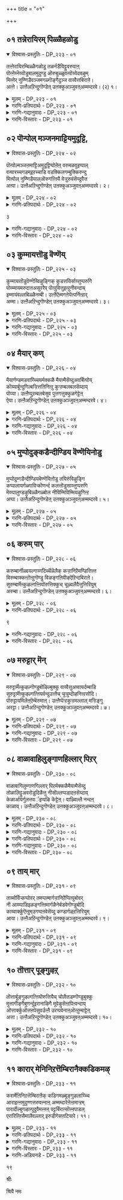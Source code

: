 +++
title = "०१"

+++

## ०१  तन्नेरायिरम् पिळ्ळैहळोडु

<details open><summary>विश्वास-प्रस्तुतिः - DP_२२३ - ०१</summary>

तऩ्ऩेरायिरम्बिळ्ळैगळोडु तळर्नडैयिट्टुवरुवाऩ्  
पॊऩ्ऩेय्नॆय्यॊडुबालमुदुण्डु ऒरुबुळ्ळुवऩ्पॊय्येदवऴुम्  
मिऩ्ऩेर् नुण्णिडैवञ्जमगळ्गॊङ्गैदुञ्ज वाय्वैत्तबिराऩे।  
अऩ्ऩे। उऩ्ऩैअऱिन्दुगॊण्डेऩ् उऩक्कुअञ्जुवऩ्अम्मम्दरवे। (२) १।
</details>

<details><summary>मूलम् - DP_२२३ - ०१</summary>

तऩ्ऩेरायिरम्बिळ्ळैगळोडु तळर्नडैयिट्टुवरुवाऩ्  
पॊऩ्ऩेय्नॆय्यॊडुबालमुदुण्डु ऒरुबुळ्ळुवऩ्पॊय्येदवऴुम्  
मिऩ्ऩेर् नुण्णिडैवञ्जमगळ्गॊङ्गैदुञ्ज वाय्वैत्तबिराऩे।  
अऩ्ऩे। उऩ्ऩैअऱिन्दुगॊण्डेऩ् उऩक्कुअञ्जुवऩ्अम्मम्दरवे। (२) १।
</details>

<details><summary>गरणि-प्रतिपदार्थः - DP_२२३ - ०१</summary>

तन्=तन्न, नेर्=हागॆये, \(हुट्टिद\), आयिरम्=साविर, पिळ्ळैहळोडु=मक्कळॊन्दिगॆ, तळर्-तट्टाटद, नडैयिट्टु=नडॆनडॆदु, वरुवान्=बरुववने, पॊन्=हॊन्निन, एय्=हागॆ, \(इरुव\)नॆय्योडु=तुप्पदॊन्दिगॆ कूडिद, पाल्=हालॆम्ब, अमुदु=अमृतवन्नु, उण्डु=उण्डु, पोय्ये=कपटवागिये, तवऴुम्= तॆवळुत्तबरुव, ऒरु=ऒब्ब, पुळ्ळुवन्=साटियिल्लद कळ्ळने, मिन्=मिञ्चिगॆ, नेर्=समनाद, नुण्=सूक्ष्मवाद, इडै=मध्य\(नडुवु\)वन्नुळ्ळ, वञ्जम्=मोसगातियाद, महळ्=युवतिय, कॊङ्गै=मॊलॆगॆ, तुञ्ज=\(अवळु\)सायुव हागॆ, वाय् वैत्त= बायिहच्चिद, पिराने=स्वामिये, उन्नै=निन्नन्नु, अऱिन्दु कॊण्डेन्=अरितुकॊण्डॆ, उनक्कू=निनगॆ, अम्मन्तरवे=मॊलॆयूडिसलु, अञ्जवन्=अञ्जुत्तेनॆ, अन्ने=अब्बब्बा\!
</details>

<details><summary>गरणि-गद्यानुवादः - DP_२२३ - ०१</summary>

तन्न\(निन्न\)हागॆये हुट्टुद साविरारु मक्कळॊन्दिगॆ तट्टाटद नडॆनडॆदु बरुववने, हॊन्निन हागॆये इरुव तुप्पदॊन्दिगॆ कूडिद हालॆम्ब अमृतवन्नु उण्डु कपटवागिये तॆवळुत्त बरुव ऒब्ब साटियिल्लद कळ्ळने, मिञ्चिगॆ समनाद सूक्ष्ममध्यवन्नुळ्ळ वञ्चकियाद युवतिय मॊलॆगॆ, अवळु सायुवन्तॆ, बायिहच्चिद स्वामिये, निन्नन्नीग अरितुकॊण्डॆ; निनगॆ मॊलॆयूडिसलु अञ्जुवॆनु.\(१\)
</details>

<details><summary>गरणि-विस्तारः - DP_२२३ - ०१</summary>

२

यशोदॆ कृष्णनिगॆ हेळुत्ताळॆ- “गोकुलदल्लि साविर मक्कळु हुट्टीदवु. नीनू हागॆये हुट्टिदॆयॆन्दु तिळिदिद्दॆ. आ मक्कळु मुगुचिदवु, तॆवळिदवु, अम्बॆगालिट्टवु, तळर्नडॆ नडॆदवु. नीनू हागॆये माडिदॆ. आगलू ऎल्ल मक्कळन्तॆ नीनू ऒब्ब ऎन्दुकॊण्डॆ. आमेलॆ निन्न असाधारण चेष्टॆगळु मॊदलादवु. हॊन्निन हागॆये इरुव घमघमिसुव तुप्पवन्नू हालन्नू सेरिसिद “अमृत”वन्नु माडिकॊण्डु नीनु यरैगू तिळियदन्तॆ उण्डुबिडुत्तदॆ. कपटदिन्द आ कॆलसवन्नु माडि, एनू अरियदवनन्तॆ तॆवळुत्ता बरुत्तिद्दद्दन्नु नानु कण्डाग नीनु असाध्यकळ्ळनॆन्दू, कळ्ळतनदल्लि निनगॆ साटिये इल्लवॆन्दू तिळिदिद्दे. आदरॆ, मिञ्चिनन्तॆ सुन्दरियू युवतियागि सण्णनडुविनवळू आगि पूतनियु गोकुलक्कॆ बन्दाग, नीनु अवळ मॊलॆगॆ बायिहच्चिदॆ. ऎल्ल मक्कळू माडिद हागॆये. मॊलॆयुण्णुत्तले अवळन्नु कॊन्दुहाकि, अवळ कपटवन्नु बैलिगिट्टॆयल्ला\! आगले अरिकॆ नीनु असाधारणव्यक्ति ऎन्दु, सामान्यमानव शिशुवल्लवॆन्दु\! आगले अरितॆ नीनु स्वामिये ऎन्दु\! अन्दिनिन्द निनगॆ मॊलॆयूडिसलु ननगॆ निजवागियू अञ्जिकॆयागुत्तित्तु”.
</details>

## ०२  पॊन्पोल् मञ्जनमाट्टियमुदूट्टि,

<details open><summary>विश्वास-प्रस्तुतिः - DP_२२४ - ०२</summary>

पॊऩ्पोल्मञ्जऩमाट्टिअमुदूट्टिप्पोऩेऩ् वरुमळवुइप्पाल्  
वऩ्पारच्चगडम्इऱच्चाडि वडक्किलगम्बुक्किरुन्दु  
मिऩ्पोल् नुण्णिडैयाल्ऒरुगऩ्ऩियै वेऱ्ऱुरुवंसॆय्दुवैत्त  
अऩ्पा। उऩ्ऩैअऱिन्दुगॊण्डेऩ् उऩक्कुअञ्जुवऩ्अम्मम्दरवे। २।
</details>

<details><summary>मूलम् - DP_२२४ - ०२</summary>

पॊऩ्पोल्मञ्जऩमाट्टिअमुदूट्टिप्पोऩेऩ् वरुमळवुइप्पाल्  
वऩ्पारच्चगडम्इऱच्चाडि वडक्किलगम्बुक्किरुन्दु  
मिऩ्पोल् नुण्णिडैयाल्ऒरुगऩ्ऩियै वेऱ्ऱुरुवंसॆय्दुवैत्त  
अऩ्पा। उऩ्ऩैअऱिन्दुगॊण्डेऩ् उऩक्कुअञ्जुवऩ्अम्मम्दरवे। २।
</details>

<details><summary>गरणि-प्रतिपदार्थः - DP_२२४ - ०२</summary>

पॊन् पोल्=बङ्गारदन्तॆ \(शुभ्रवागि\), मञ्जनम्=मज्जनवन्नु, आट्टि=माडिसि, अमुदु=अमॄतवन्नु\(हालन्नु\), ऊट्टि=ऊडिसि, पोनेन्=होदॆनु, वरुम्=हिन्तिरुगि बरुव, अळवु=कालदल्लि

इप्पाल्=ऒळगडॆये, वल्=बलिष्ठवाद, पारम्=हिंसॆ माडलु न्य्ग्गुत्तिरुव, शकटम्=शकटवन्नु\(बण्डि\), इऱ=नुच्चुनुरि आगुवन्तॆ, चाडि=झाडिसि ऒदॆदु, वडक्किल्=उत्तरदिक्किन, अहम्=मनॆयन्नु, पुक्कू=हॊक्कू, इरुन्दु=इरुव, मिन् पोल्=मिञ्चिनन्तॆ बळुकुव, नुण्=सूक्ष्मवाद\(सण्ण\), इडैयाळ्=नएडुविनवळाद, ऒरु=ऒब्ब, कन्नियै=कन्यकॆगॆ, वेऱु=बेरॆ, उरुवम्=रूपवन्नु, शॆय्दु वैत्त=उण्टुमाडिबिट्ट, अन्बा=प्रियतमने, उन्नै=निन्नन्नु, अऱिन्दुकॊण्डेन्=अरितुकॊण्डॆनु, उनक्कू=निनगॆ, अम्मम्=मॊलॆयन्नु, तरवे=ऊडिसलु, अञ्जुवन्=अञ्जुत्तेनॆ.
</details>

३

<details><summary>गरणि-गद्यानुवादः - DP_२२४ - ०२</summary>

चिन्नदन्तॆ परिशिद्धवागि मज्जनवन्नु माडिसि, अमृतवन्नु \(हालन्नु\)ऊडिसि होदॆनु. नानु हिन्तिरुगि बरुवुदरॊळगागिये हिम्सॆमाडलु नुग्गि बरुत्तिरुव बलवाद शकटवन्नु नुच्चुनुरि आगुवन्तॆ झाडिसि ऒदॆदु, उत्तरदिक्किन मनॆयन्नु हॊक्कू अल्लिरुव मिञ्चिनन्तॆ बळुकुव सण्ण नडुविनवळाद कन्निकॆयॊब्बळिगॆ रूपवन्ने बदलायिसिट्ट\(प्रियतमने\)प्रेमस्वरूपने, निन्नन्नु अरितुकॊण्डॆनु. निनगॆ मॊलॆयूडलु अञ्जुत्तेनॆ.\(२\)
</details>

<details><summary>गरणि-विस्तारः - DP_२२४ - ०२</summary>

मगुविगॆ चॊक्कटवागिनीरॆरॆदु हालु कुडिसि मलगिसिदरॆ, अदु कॆलवु गण्टॆगळ काल मैमरॆतु निद्रिसुवुवु. इदु ऎल्लमक्कळिगू सामान्यवादद्दु. यशोदॆ कृष्णनिगू हागॆये चॆन्नागि नीरॆरॆदळु; हालु कुडिसिदळु. मनॆय मुन्दुगडॆ बैलिनल्लि तम्पाद स्थळदल्लि मलगिसिदळु.निश्चिन्तॆयिन्द तन्न कॆलसक्कॆन्दु होदळु. अवळु हिन्तिरुगि बरुवुदरॊळगागि नडॆदिरुवुदेनु? अवळु मलगिसि होद स्थळदल्लि कृष्ण निल्लवे इल्ल\! अल्लिये हत्तिरदल्लि बलवाद ऒन्दु बण्डि नुच्चुनुरियागि बिद्दिदॆ\!” इदेनु, कृष्ण तन्न पुट्ट कालन्नु झाडिसि ऒदॆदु ई दॊड्ड बण्डियन्नु पुडिमाडि बिट्टीरबहुदे? एनद्भुत\!” ऎन्दुकॊण्डु यशोदॆ योचिसुत्तिरुवल्लि, कृष्णन ई अद्भुतकार्यवन्नु नोडिदवरु अवळिगॆ विवरिसि हेळि आश्चर्य पट्टरु. अल्लदॆ, अवळन्नु ऒन्दु मनगॆ करॆदुकॊण्डु होदरु. अल्लि, यशोदॆगॆ गॊत्तु सुन्दरियाद कन्निकॆयॊब्बळु इरुवळॆन्दु. आदरॆ, ईग अवळिल्ल\! अवळ रूपवन्ने बदलायिसिबिट्टिद्दानॆ ई ऐन्द्रजालिक कृष्ण\! ई ऎरडु अद्भुतकार्यगळन्नु नोडिद बळिकले यशोदॆगॆ अरिवादद्दु, कृष्णनु सामान्यबालकनल्लवॆन्दू, असाधारण बालकनॆन्दू. आगले अरितळु अवनु प्रेमस्वरूपनॆन्दु. अवन विषयदल्लि भयभक्तियुण्टायितु.

४
</details>

## ०३  कुम्मायत्तॊडु वॆण्णॆय्

<details open><summary>विश्वास-प्रस्तुतिः - DP_२२५ - ०३</summary>

कुम्मायत्तॊडुवॆण्णॆय्विऴुङ्गिक् कुडत्तयिर्साय्त्तुप्परुगि  
पॊय्म्मायमरुदाऩअसुररैप् पॊऩ्ऱुवित्तुइऩ्ऱुनीवन्दाय्  
इम्मायंवल्लबिळ्ळैनम्बी। उऩ्ऩैऎऩ्मगऩेयॆऩ्पर्निऩ्ऱार्  
अम्मा। उऩ्ऩैअऱिन्दुगॊण्डेऩ् उऩक्कुअञ्जुवऩ्अम्मम्दरवे। ३।
</details>

<details><summary>मूलम् - DP_२२५ - ०३</summary>

कुम्मायत्तॊडुवॆण्णॆय्विऴुङ्गिक् कुडत्तयिर्साय्त्तुप्परुगि  
पॊय्म्मायमरुदाऩअसुररैप् पॊऩ्ऱुवित्तुइऩ्ऱुनीवन्दाय्  
इम्मायंवल्लबिळ्ळैनम्बी। उऩ्ऩैऎऩ्मगऩेयॆऩ्पर्निऩ्ऱार्  
अम्मा। उऩ्ऩैअऱिन्दुगॊण्डेऩ् उऩक्कुअञ्जुवऩ्अम्मम्दरवे। ३।
</details>

<details><summary>गरणि-प्रतिपदार्थः - DP_२२५ - ०३</summary>

कुम्मायत्तोडु=तॊव्वॆयॊडनॆ, वॆण्णॆय्=बॆण्णॆयन्नु, विऴुङ्गि=नुङ्गिबिट्टु, कुडत्तयिर्=कॊडद तुम्ब इरुव मॊसरन्नु, शाय् त्तु= आकॊडदॊन्दिगे, परुहि=कुडिदुबिट्टु, पॊय्=सुळ्ळन्नू, मायम्=मोसवन्नू, सूचिसुव मरुदु आन=अवळि मत्तिमरगळाद, अशुररै=असुररन्नु, पॊन्ऱुवित्तु=नाशपडिसि, नी=नीनु, वन्दाय्=बन्दॆ, इ-मायम्=इन्थ मायवन्नु, वल्ल=माडि तोरिसबल्ल, पिळ्ळै=मगुवाद, नम्बि=परिपूर्णने, उन्नै=निन्नन्नु, ऎन् महने=नन्न मगने, ऎन्बर्=ऎन्नुत्तारॆ, निन्ऱार्=इल्लियवरु\(नॆलॆसिरुववरु\), अम्मा=स्वामिये, उन्नै=निन्नन्नु, अऱिन्दुकॊण्डेन्=अरितुकॊण्डॆ, उनक्कू=निनगॆ, अम्मम् तरवे=मॊलॆयूडिसलु, अञ्जुवन्=अञ्जुत्तेनॆ.
</details>

<details><summary>गरणि-गद्यानुवादः - DP_२२५ - ०३</summary>

तॊव्वॆय जॊतॆयल्लि बॆण्णॆयन्नु नुङ्गिबिट्टु, कॊडद तुम्ब इट्टिरुव मॊसरन्नु आ कॊडदॊन्दिगॆ कुडिदुबिट्टु, सुळ्ळन्नु मायवन्नू सूचिसुव अवळि मत्तिमरगळाद असुररन्नु, नाशपडिसि नीनु बन्दॆ. इन्थ मायवन्नुमाडि तोरिसबल्ल मगुवाद परिपूर्णने नीनु. इल्लि नॆलॆसिरुववरु निन्नन्नु नन्न मगनॆन्दे हेळूत्तारॆ. स्वामिये, निन्नन्नु नानु अरितुकॊण्डॆ. निनगॆ मॊलॆयूडिसलु अञ्जुत्तेनॆ.\(३\)
</details>

<details><summary>गरणि-विस्तारः - DP_२२५ - ०३</summary>

सामान्यवागि तॊव्वॆ,बॆण्णॆ, मॊसरु मुन्तादवु\(सुलभवागि जीर्णवागद\) गडुसु आहार अवुगळन्नु मक्कळिगॆ, हॆच्चागि तिन्निसुवुदिल्ल. अवन्नु तिन्नुवुदक्कॆ बिडुवुदू इल्ल. तिन्दरॆ, मक्कळिगॆ अजीर्णवुण्टागि आरोग्यक्कॆ तॊन्दरॆयुण्टागुत्तदॆ.

५

आदरॆ, बालकृष्णनु माडिद्देनु? तॊव्वॆय जॊतॆयल्लि बॆण्णॆयन्नु समृद्धियागि उण्डुबिट्ट. अल्लिगे निल्लिसलिल्ल. कॊडद तुम्ब कूडिट्ट मॊसरन्नु पूर्तियागि, निश्शेषवागि आ कॊडवन्ने ऎत्ति कुडिदुबिट्ट. इवॆल्ल सामान्य मगुविन कार्यवॆन्निसुवुदे? आमेलॆ अवनु माडिद्देनु? गोकुलदल्लि, ऊर हॊरगॆ, अवळि मत्तिमरगळु बॆळॆदिद्दवु. बहळ चॆन्नागि बॆळॆदिद्दवु. नोडुवुदक्कॆ ऎल्ल विधदल्लू अवु मरगळे. वास्तववागि अवु सुळ्ळुमरगळु\! इब्बरु असुररु तम्म मोसविद्यॆयिन्द मरगळ रूप तळॆदिद्दरु. बालकृष्णनिगॆ मात्रवे ई विषयदल्लि निजांश गॊत्तु. अवनु अवुगळन्नु अतिसरागवागि कॆडविद्दल्लदॆ अवुगळन्नु नाशमाडिबिट्ट. इवॆल्लवू अमानुषकृत्यगळे. असाधारण व्यक्ति मात्रवे माडबहुदाद कार्यगळे. कृष्णनु असाधारण रीतियल्लि तन्न असामान्य शक्तियन्नु तोर्पडिसि ऎल्लरिगू आश्चर्यवन्नुण्टु माडिद. आदरू सह, गोकुलद जनक्कॆअवनु यशोदॆय मगने; सामान्यवाद मगुवे. अज्ञानि जनगळल्लवे अवरु\! यशोदॆयू हागॆये तिळिदिद्दळु. अदु तायिय वात्सल्यद फलदिन्द अवन दिव्याद्भुत कार्यगळन्नु अवळु कण्णारॆ कण्डु विस्मयगॊळ्ळुववरॆगॆ कृष्णनु तन्न मगने ऎन्दु तिळिदिद्दळु. नम्बिद्दळु. अवन अद्भुत कार्यगळु अवळ अज्ञानवन्नु निवारिसिदवु. आग अवळिगॆ तिळियितु अवनु मगुविन रूपदल्लिरुव भगवन्तने ऎम्दु. तन्न मुद्दिनमगने अवनु ऎम्ब भ्रान्ति आगाग्गॆ अवळन्नु काडुत्तिद्दरू, ईग अवळिगॆ अरिवादद्दु अवनु भगवन्तने ऎम्दु. आद्दरिन्द, सामान्य मगुविगॆ माडुवन्तॆ अवनिगॆ मॊलॆयूडिसलु अवळिगॆ ईग अञ्जिकॆ.
</details>

## ०४  मैयार् कण्

<details open><summary>विश्वास-प्रस्तुतिः - DP_२२६ - ०४</summary>

मैयार्गण्डमडवाय्च्चियर्मक्कळै मैयऩ्मैसॆय्दुअवर्बिऩ्पोय्  
कॊय्यार्बून्दुगिल्बऱ्ऱित्तऩिनिऩ्ऱु कुऱ्ऱम्बलबलसॆय्दाय्  
पॊय्या। उऩ्ऩैप्पुऱम्बलबेसुव पुत्तगत्तुक्कुळगेट्टेऩ्  
ऐया। उऩ्ऩैअऱिन्दुगॊण्डेऩ् उऩक्कुअञ्जुवऩ्अम्मम्दरवे। ४।
</details>

<details><summary>मूलम् - DP_२२६ - ०४</summary>

मैयार्गण्डमडवाय्च्चियर्मक्कळै मैयऩ्मैसॆय्दुअवर्बिऩ्पोय्  
कॊय्यार्बून्दुगिल्बऱ्ऱित्तऩिनिऩ्ऱु कुऱ्ऱम्बलबलसॆय्दाय्  
पॊय्या। उऩ्ऩैप्पुऱम्बलबेसुव पुत्तगत्तुक्कुळगेट्टेऩ्  
ऐया। उऩ्ऩैअऱिन्दुगॊण्डेऩ् उऩक्कुअञ्जुवऩ्अम्मम्दरवे। ४।
</details>

<details><summary>गरणि-प्रतिपदार्थः - DP_२२६ - ०४</summary>

मै=काडिगॆयिन्द, आर्=अलङ्करिसिरुव, कण्-कण्णुगळुळ्ळ, मडम्=मुग्धॆयराद, आय् च्चियर्=गॊल्लतियर, मक्कळै=मक्कळन्नु, मैयन् मैशॆय्दु=\(अवरु निन्नन्नु\)मोहिसुवन्तॆ माडि, कॊय्=नॆरिगॆगळन्नु, आर्=अणियागि हिडिदिरुव, पू=सुन्दरवाद, तुहिल्=सीरॆयन्नु, पट्रि=हिडिदुकॊण्डु, अवर्=अवर, पिन्=हिन्दॆये, पोय्=होगि, तनि=एकान्तदल्लि\(यारू इल्लद कडॆ\) निन्ऱु=निन्तुकॊण्डु, पलपल=हलवारु, कुट्रम्=कीटलॆगळन्नु, शॆय्दाय्=माडिदॆ, पॊय्या=सुळ्ळेनु? उन्नै=निन्नन्नु कुरितु, पुत्तकत्तुक्कू=पुस्तक बरॆयुवुदक्कॆ, उळ=तक्कष्टु, पेशुव=हेळुवुदन्नु, पल=हलवु, पुऱम्=कडॆगळिन्द, केट्टेन्=केळिद्देनॆ, ऐया=स्वामिये, उन्नै=निन्नन्नु, अऱिन्दुकॊण्डेन्=अरितुकॊण्डॆनु, उनक्कू=निनगॆ, अम्माम् तरवे=मॊलॆयूडिसलु, अञ्जुवन्=अञ्जुत्तेनॆ.
</details>

<details><summary>गरणि-गद्यानुवादः - DP_२२६ - ०४</summary>

काडिगॆयिन्द अलङ्करिसिरुव कण्णुगळुळ्ळ मुग्धॆयराद गॊल्लतियर हॆण्णुमक्कळु निन्नन्नु मोहगॊळ्ळूवन्तॆ माडि, नॆरिगॆगळन्नु अणीयागि हिडिदिरुव अवर सुन्दरवाद सीरॆयन्नु हिडिदु अवर हिन्दॆये होगि एकान्तदल्लि निन्तुकॊण्डु हलवारु कीटलॆगळन्नु माडिदॆ. सुळ्ळेनु? निन्नन्नु कुरितु पुस्तक बरॆयुवदक्कॆ तक्कष्टु हेळुवुदन्नु हलवु कडॆगळिन्द केळिद्देनॆ. स्वामिये, निन्नन्नु अरितुकॊण्डॆनु. निनगॆ मॊलॆयूडिसलु अञ्जुत्तेनॆ.\(४\)
</details>

<details><summary>गरणि-विस्तारः - DP_२२६ - ०४</summary>

एनू अरियद शुद्ध मनस्सिनवराद सुन्दरियराद गॊल्ल युवतियरु बालकृष्णनन्नु नोडि मोहगॊण्डरु. अवनॊडनॆ एकान्त सहवासवन्नु कोरिदरु. कृष्ण ऒप्पिद. अवर हिन्दॆये होद. यारू इल्लद कडॆगळल्लि अवरॊडनॆ अवर इष्टदन्तॆ सरसवाडि अवरन्नु सन्तोषपडिसिद; तृप्ति पडिसिद. कतॆगळु ई विषयवागि हॊरटुकॊण्डवु. इन्थाद्दन्नु कुरितु सुद्दिगळन्नु नानाकडॆगळिन्द यशोदॆय बळिगॆ तन्दरु. अदन्नु हेळुत्ता अवळ तलॆयन्नु कॆडिसिदरु. हीगॆ माडिदवरु कुत्सित जन. इतरर सन्तोषवन्नु सहिसलारद हॊट्टॆकिच्चिनिन्द. अवर निरूपणॆ ऒन्दु पुस्तकवन्ने तुम्बुवष्टु बॆळॆयितु.

७

“अदॆल्ला सुळ्ळे अल्लवे? अथवा, निजविरबहुदे?” –हीगॆ यशोदॆ तन्नल्लिये तर्किसिकॊण्डळु. बालकृष्णनिन्द युवतियर व्यामोहद तृप्तियागुव बगॆयादरू यावुदिरबहुदु? सामान्य जन गॊत्तुगुरि इल्लदॆ आडिकॊळ्ळुवन्थाद्दे? अथवा, जन अरितुकॊळ्ळलारदन्थ विस्मयकारकनाद विचित्रकार्यगळन्नु कृष्णने नडसिदने? यशोदॆगॆ अरिवायितु; नूरारु युवतियर मोहतृषॆयन्नु तणिसि नीगिसबल्ल बालकृष्णनु निजक्कू भगवन्तने ऎन्दु\! तानु अवनॊडनॆ अवन तायियन्तॆ वर्तिसिद्दद्दन्नु कुरितु योचिसिदळु. यवळिगॆ अञ्जिकॆ बन्तु.
</details>

## ०५  मुप्पोदुङ्कडैन्दीण्डिय वॆण्णॆयिनोडु

<details open><summary>विश्वास-प्रस्तुतिः - DP_२२७ - ०५</summary>

मुप्पोदुम्गडैन्दीण्डियवॆण्णॆयिऩोडु तयिरुंविऴुङ्गि  
कप्पालायर्गळ्गाविऱ्कॊणर्न्द कलत्तॊडुसाय्त्तुप्परुगि  
मॆय्प्पालुण्डऴुबिळ्ळैगळ्बोल नीविम्मिविम्मियऴुगिऩ्ऱ  
अप्पा। उऩ्ऩैअऱिन्दुगॊण्डेऩ् उऩक्कुअञ्जुवऩ्अम्मम्दरवे। ५।
</details>

<details><summary>मूलम् - DP_२२७ - ०५</summary>

मुप्पोदुम्गडैन्दीण्डियवॆण्णॆयिऩोडु तयिरुंविऴुङ्गि  
कप्पालायर्गळ्गाविऱ्कॊणर्न्द कलत्तॊडुसाय्त्तुप्परुगि  
मॆय्प्पालुण्डऴुबिळ्ळैगळ्बोल नीविम्मिविम्मियऴुगिऩ्ऱ  
अप्पा। उऩ्ऩैअऱिन्दुगॊण्डेऩ् उऩक्कुअञ्जुवऩ्अम्मम्दरवे। ५।
</details>

<details><summary>गरणि-प्रतिपदार्थः - DP_२२७ - ०५</summary>

मुप्पोदुम्=मूरु वेळॆगळल्लियू, कडैन्दु=कडॆदु, ईण्डिय=बहळवागि\(लॆक्कविल्लदन्तॆ\)कूडिट्ट, वॆण्णॆयिनोडु=बॆण्णॆयॊडनॆ, तयिरै=मॊसरनू, विऴुङ्गि=नुङ्गिहाकि, कप्पाल्=तोळुगळ मेलॆ,आयर्हळ्=गोपालरु, काविल्=कावडियल्लि, कॊण्दर्न्द=हॊत्तुतन्दवन्नु, कलत्तोडु=आया पात्रॆगळिन्दले, शाय् त्तु=ऎत्ति, परुहि=कुडिदुबिट्टु, मॆय् प्पाल्=ऎदॆहालन्नु, उण्डु=उण्डु, अऴुम्=\(सालदॆन्दु\)अळुव, पिळ्ळैहळ् पोल=मक्कळ हागॆ, नी=नीनु, विम्मि विम्मि= बिक्किबिक्कि, अऴ्हिन्ऱ=अळुत्तिरुव, अप्पा=तन्दॆये, उन्नै=निन्नन्नु, अऱिन्दुकॊण्डेम्=अरितुकॊण्डॆ, उनक्कू=निनगॆ, अम्माम् तरवे=मॊलॆयूडिसुवुदक्के, अञ्जुवन्=अञ्जुत्तेनॆ.
</details>

<details><summary>गरणि-विस्तारः - DP_२२७ - ०५</summary>

८

मूरु वेळॆगळल्लियू कडॆदु लॆक्कविल्लदन्तॆ कूडिट्ट बॆण्णॆयॊडनॆ मॊसरन्नु नुङ्गिहाकि, गोवळरु तोळुगळ मेलॆ कावडियल्लि हॊत्तु तन्दवन्नु आयापात्रॆगळिन्दले ऎत्ति कुडिदुबिट्टु., ऎदॆहालन्नु उण्डुसालदॆन्दु अळुव ऎळॆयमक्कळ हागॆ बिक्किबिक्कि अळुत्तिरुव तन्दॆये, निन्नन्नु अरितुकॊण्डॆ. निनग् ऎमॊलॆयूडिसुवुदक्कॆ अञ्जुत्तेनॆ.\(५\)

याव मगुवे आगलि अदर हॊट्टॆ हिडिसुवष्टु कुडियुत्तदॆ, तिन्नुत्तदॆ. अदक्कॆ हसिवादाग अळुत्तदॆ. हॊट्टॆगॆ हाकिदरॆ तॆप्पगॆ निद्दॆ माडुत्तदॆ. अथवा आटवाडुत्तदॆ. मितियिल्लदॆ तिन्दरॆ मक्कळिगॆ जीर्णवागुवुदिल्ल. रोग बरुवुदु. कृष्णनादरो, गॊल्लतियरु मूरु हॊत्तू शेखरिसिट्ट लॆक्कविल्लदष्टु बॆण्णॆयन्नू मॊसरन्नू नुङ्गिद. अल्लदॆ, गोवळरु तम्म तोळुगळ मेलॆ कावडियल्लि हॊत्तुतन्द हालु मॊसरन्नॆल्ला कुडिदुबिट्ट. अवनिगॆ इन्नू सालदन्तॆ\! ऎळॆमक्कळिगॆ हालु कडमॆयादाग अवु चीरि अळुवन्तॆ, अवनू बिक्किबिक्कि अत्त.आगले तिळियितु. यशोदॆगॆ कृष्णनु असाधारण व्यक्तियॆन्दू, सामान्य मगुवल्लवॆन्दू. अन्दे अरितळु अवनु भगवन्तने ऎन्दु. आद्दरिन्द अवनन्नु तन्न मगनॆम्ब पुत्रवात्सक्यदिन्द मॊलॆयूडिसलु अवळिगॆ बहळ अञ्जिकॆयायितु.
</details>

## ०६  करुम् पार्

<details open><summary>विश्वास-प्रस्तुतिः - DP_२२८ - ०६</summary>

करुम्बार्नीळ्वयल्गाय्गदिर्च्चॆन्नॆलैक् कऱ्ऱानिऱैमण्डित्तिऩ्ऩ  
विरुम्बाक्कऩ्ऱॊऩ्ऱुगॊण्डु विळङ्गऩिवीऴऎऱिन्दबिराऩे।  
सुरुम्बार्मॆऩ्कुऴल्गऩ्ऩियॊरुत्तिक्कुच् चूऴ्वलैवैत्तुत्तिरियुम्  
अरम्बा। उऩ्ऩैअऱिन्दुगॊण्डेऩ् उऩक्कुअञ्जुवऩ्अम्मम्दरवे। ६।
</details>

<details><summary>मूलम् - DP_२२८ - ०६</summary>

करुम्बार्नीळ्वयल्गाय्गदिर्च्चॆन्नॆलैक् कऱ्ऱानिऱैमण्डित्तिऩ्ऩ  
विरुम्बाक्कऩ्ऱॊऩ्ऱुगॊण्डु विळङ्गऩिवीऴऎऱिन्दबिराऩे।  
सुरुम्बार्मॆऩ्कुऴल्गऩ्ऩियॊरुत्तिक्कुच् चूऴ्वलैवैत्तुत्तिरियुम्  
अरम्बा। उऩ्ऩैअऱिन्दुगॊण्डेऩ् उऩक्कुअञ्जुवऩ्अम्मम्दरवे। ६।
</details>

<details><summary>गरणि-प्रतिपदार्थः - DP_२२८ - ०६</summary>

करुम्बु=कब्बिन हागॆ, आर्=सुन्दरवगै, नीळ्=उद्दवागि हरडिरुव, वयल्=गद्दॆगळल्लि,, कय कदिर्=ऎळॆय तॆनॆगळुळ्ळ, चॆन्नॆलै=कॆम्बत्तवन्नु\(चॆन्नॆल्लन्नु\),, कन्ऱु=करुगळ, आ=हसुगळ, निरै=मन्दॆयु, मण्डि=आसक्तियिन्द, तिन्न=तिन्नुत्तिरलु, विरुम्बा=\(अदन्नु तिन्नलु\) इष्टपडद, कन्ऱु ऒन्ऱु=करुवॊन्दन्नु, कॊण्डु=हिडिदुकॊण्डु, विऴम्=बेलद हण्णुगळु, वीऴ=उदुरिबीळुवन्तॆ, ऎऱिन्द=ऎसॆद, पिराने=प्रभुवे, शुरुम्बु=दुम्बिगळु

आर्=मुत्तिरुव, मॆल्=मृदुवाद, कुऴल्=तलॆगूदलुळ्ळ, कन्नि=कन्निकॆ, ऒरुत्तिक्कू=ऒब्बळिगॆ, शूऴ्=\(अवळ\)सुत्तलू, वलैवैत्तु=\(मोहद\)बलॆबीसि, तिरियुम्=ओडाडुव, अरम्बा=दिव्यनटने, उन्नै=निन्नन्नु, अऱिन्दुकॊण्डेन्=अरितुकॊण्डॆ, उनक्कू=निनगॆ, अम्मम् तरवे=मॊलॆयूडिसुवुदक्के, अञ्जुवन्=अञ्जुवॆनु.
</details>

९

<details><summary>गरणि-गद्यानुवादः - DP_२२८ - ०६</summary>

कब्बिन हागॆ सुन्दरवागि उद्दवागि \(ऎत्तरवागि बॆळॆदु\)हरडिरुव गद्दॆगळल्लि ऎळॆय तॆनॆगळुळ्ळ चॆन्नॆल्लन्नु दनकरुगळ मन्दॆयु आशॆयिन्द तिन्नुत्तिरलु, हागॆ तिन्नलु इष्टपडद करुवॊन्दन्नु हिडिदुकॊण्डु बेलद हण्णुगळु उदुरिबीळूवन्तॆ ऎसॆद प्रभुवे, दुम्बिगळु मुत्तिरुव मृदुवाद तलॆगूदलुळ्ळ कन्निकॆयॊब्बळिगॆ\(अवळ\)सुत्तलू\(मोहद\) बलॆबीसि ओडाडुव दिव्यनटने, निन्नन्नु अरितुकॊण्डॆनु. निनगॆ मॊलॆयूडिसुवुदक्कॆ नानु अञ्जुत्तेनॆ.\(६\)
</details>

<details><summary>गरणि-विस्तारः - DP_२२८ - ०६</summary>

हसिरुमेवु समृद्धियागि इरुव कडॆ दनकरुगळिगॆ बहळ सन्तोष. अदन्नु बहळ आसक्तियिन्द तिन्दु आनन्दिसुवुवु. अन्थ दनकरुगळ नडुवॆ सॊम्पागि सिद्धवागिरुव आ मेवन्नु तिन्नदॆ, इष्टपडदॆ ऒल्लदॆ करुवागलि हसुवागलि इद्दरॆ अदु आ जातिगॆ निजवगै सेरिद्दे? बालकृष्णन कण्णिगॆ अन्थाद्दॊन्दु करु तन्न दनकरुगळ मन्दॆयल्लि काणिसिकॊण्डितु. अवनिगॆ अदर विषय गॊत्तायितु. ऒडनॆये अदर हिङ्गालुगळॆरडन्नू हिडिदुकॊण्ड. गिरगिरनॆ वेगवागि सुत्तिसिद. ऎदुरिगॆ हण्णु जिगियुत्तिद्द बेलद मरद मेलक्कॆ बीसि ऎसॆद. करुविन देह मरक्कॆ हॊडॆदरभसक्कॆ लॆक्कविल्लदष्टु बेलद हण्णुगळु तपतपनॆ उदुरि बिद्दवु. अवुगळ जॊतॆयल्लि करुवू सत्तुबिद्दितु. कंसन कुतन्त्रदिन्द कृष्णनन्नु कॊल्ललॆन्दु वेष मरॆसिकॊण्डु बन्दिद्द वत्सासुरन संहारवन्नु कृष्ण माडिद्दु हीगॆ. इन्थ अतिमानुष कार्यगळन्नु नडसिद्दुदन्नु अरितु बालकनादरू अवनु सर्वलोकप्रभुवे ऎन्दु तिळिदळु यशोदॆ.

१०
</details>

## ०७  मरुट्टार् मॆन्

<details open><summary>विश्वास-प्रस्तुतिः - DP_२२९ - ०७</summary>

मरुट्टार्मॆऩ्कुऴल्गॊण्डुबॊऴिल्बुक्कु वाय्वैत्तुअव्वायर्दम्बाडि  
सुरुट्टार्मॆऩ्कुऴल्गऩ्ऩियर्वन्दुउऩ्ऩैच् चुऱ्ऱुम्दॊऴनिऩ्ऱसोदि।  
पॊरुट्टायमिलेऩ्ऎम्बॆरुमाऩ्। उऩ्ऩैप्पॆऱ्ऱकुऱ्ऱमल्लाल् मऱ्ऱिङ्गु  
अरट्टा। उऩ्ऩैअऱिन्दुगॊण्डेऩ् उऩक्कुअञ्जुवऩ्अम्मम्दरवे। ७।
</details>

<details><summary>मूलम् - DP_२२९ - ०७</summary>

मरुट्टार्मॆऩ्कुऴल्गॊण्डुबॊऴिल्बुक्कु वाय्वैत्तुअव्वायर्दम्बाडि  
सुरुट्टार्मॆऩ्कुऴल्गऩ्ऩियर्वन्दुउऩ्ऩैच् चुऱ्ऱुम्दॊऴनिऩ्ऱसोदि।  
पॊरुट्टायमिलेऩ्ऎम्बॆरुमाऩ्। उऩ्ऩैप्पॆऱ्ऱकुऱ्ऱमल्लाल् मऱ्ऱिङ्गु  
अरट्टा। उऩ्ऩैअऱिन्दुगॊण्डेऩ् उऩक्कुअञ्जुवऩ्अम्मम्दरवे। ७।
</details>

<details><summary>गरणि-प्रतिपदार्थः - DP_२२९ - ०७</summary>

मरुट्टु=सम्मोहन गॊळीसुवुदरल्लि, आर्=समर्थवाद, मॆल्=कोमलस्वरद, कुऴल्=कॊळलन्नु, कॊण्डु=कैयल्लि हिडिदु, पॊऴिल्=लतागृहवन्नु, पुक्कू=हॊक्कू, वाय् वैत्तु=\(अदन्नु\) बायिगॆ हच्चि ऊदलु, आयर् तम्=गोवळर, पाडि=केरियल्लिरुव, शुरुट्टु=सुत्तिकॊण्डिरुव, आर्=अन्दवागिरुव, मॆल्=मृदुवागिरुव, कुऴल्=तलॆगूदलुळ्ळ, कन्नियर्=कन्निकॆयरु, वन्दु=बन्दु, उन्नै=निन्नन्नु, शुट्रुम्=सुत्तलू, तॊऴ=पूजिसलु, निन्ऱ=निन्तिरुव, शोदि=ज्योतिये, उन्नै=निन्नन्नु, पॆट्र=हडॆद, कुट्रम्=दोषवॊन्दु, अल्लाल्=अल्लदॆ, मट्रु=बेरॆ पॊरुळ्=\(पालिगॆ बन्द\) सत्यद, तायम्=भाग, इङ्गु=इल्लि, इलेन्=नानुपडॆदिल्ल, अरट्टा=दुष्टनॆ, उन्नै=निन्नन्नु, अऱिन्दुकॊण्डेन्=अरितुकॊण्डॆ, उनक्कु=निनगॆ, अम्माम् तरवे=मॊलॆयूडिसुवुदक्कॆ, अञ्जुवन्=अञ्जुवॆनु
</details>

<details><summary>गरणि-गद्यानुवादः - DP_२२९ - ०७</summary>

सम्मोहनगॊळिसुवुदरल्लि समर्थवाद कोमलध्वनिय कॊळलन्नु कैयल्लि हिडिदुकॊण्डु लतागृहवन्नु हॊक्कू अदन्नु तुटिगॆ हच्चि ऊदलु गोवळर केरियल्लिरुव सुन्दरवाद गुङ्गुरु तलॆगूदलुळ्ळ कन्निकॆयरु बन्दु निन्नन्नु पूजिसलु निन्तु सुत्तिवरिदिरुवाग काणुव दिव्यज्योतिये, निन्नन्नु हडॆदॆनॆम्ब दोषवॊन्दन्नुळिदु नन्न पालिगॆ बन्द सत्यद भागवन्नु इल्लि बेरॆ एनन्नू पडॆदिल्ल. दुष्टने, निन्नन्नु नानु अरितुकॊण्डॆ. निनगॆ मॊलॆयूडिसुवुदक्के अञ्जुत्तेनॆ.\(७\)
</details>

<details><summary>गरणि-विस्तारः - DP_२२९ - ०७</summary>

कृष्णन कैयल्लिरुव कॊळलिन नाद अतिमधुर मोहन. अवनु एकान्तवाद लतागृहवॊन्दरल्लि सेरिकॊण्डु, तन्न कॊळलन्नु तुटिगॆ हच्चि नुडिसिदनॆन्दरॆ आयितु. गोकुलदल्लिरुव सुन्दरियराद गोपकन्निकॆयरॆल्लरू तम्मतम्म कॆलसकार्यगळन्नु बिट्टु आ कॊळलिन नाद बन्द कडॆगॆ धाविसुवरु. अवनिरुव स्थळवन्नु कण्डुकॊण्डु, अल्लि अवन सुत्तमुत्त अवन पादसेवॆगॆन्दु हातॊरॆयुवरु. गोपसुन्दरियरिन्द

११

परिवॄतनाद तेजोमयनाद कृष्णनन्नु नोडुवुदे ऒन्दु भाग्य. आदरॆ,हुडुगियर नडुवॆ आनन्ददिन्द हीगॆल्ला विहरिसुत्तिरुवुदु नीतिये? योग्यवे? गोकुलद तायन्दिरु यशोदॆय बळिगॆ हलवारु दूरुगळन्नु हॊत्तुतन्दरु. ऎल्लवन्नू केळि यशोदॆ नॊन्दळु. गोकुअलक्कॆल्ला यजमाननाद नन्दगोपन मडदियागितनगॆ बन्दद्देनु? दुष्टतन माडुव मगनन्नु पडॆदॆनल्ला ऎम्बुदॊन्दे अल्लदॆ बेरॆ याव सत्यद भागवू अवळ पालिगॆ बरलिल्लवल्ला\! भगवन्तनाद श्रीकृष्णनन्नु यशोदॆ अरितुकॊण्डळु. दिट आदरॆ हेगॆ? अवनु दुष्ट ऎन्दे? अदक्कागि, अवनिगॆ मॊलॆयूडिसुवुदक्कॆ सह अवळिगॆ अञ्जिकॆयन्तॆ\!
</details>

## ०८  वाळावाहिलुङ्गाणहिल्लार् पिऱर्

<details open><summary>विश्वास-प्रस्तुतिः - DP_२३० - ०८</summary>

वाळावागिलुम्गाणगिल्लार् पिऱर्मक्कळैमैयऩ्मैसॆय्दु  
तोळालिट्टुअवरोडुदिळैत्तु नीसॊल्लप्पडादऩसॆय्दाय्  
केळार्आयर्गुलत्तवर्इप्पऴि कॆट्टेऩ्। वाऴ्विल्लै नन्दऩ्  
काळाय्। उऩ्ऩैअऱिन्दुगॊण्डेऩ् उऩक्कुअञ्जुवऩ्अम्मम्दरवे। ८।
</details>

<details><summary>मूलम् - DP_२३० - ०८</summary>

वाळावागिलुम्गाणगिल्लार् पिऱर्मक्कळैमैयऩ्मैसॆय्दु  
तोळालिट्टुअवरोडुदिळैत्तु नीसॊल्लप्पडादऩसॆय्दाय्  
केळार्आयर्गुलत्तवर्इप्पऴि कॆट्टेऩ्। वाऴ्विल्लै नन्दऩ्  
काळाय्। उऩ्ऩैअऱिन्दुगॊण्डेऩ् उऩक्कुअञ्जुवऩ्अम्मम्दरवे। ८।
</details>

<details><summary>गरणि-प्रतिपदार्थः - DP_२३० - ०८</summary>

वाळा=सामान्यरन्तॆ शान्तरीतियल्लि बाळुवुदन्नु, आहिलुम्=आदरू, काणहिल्लार्=काणलाररु, पिऱर्=इतरर, मक्कळै=मक्कळन्नु, मिअयन्मैशॆय्दु=व्यामोहगॊळिसि , तोळाल्=\(अवर\)तोळिगॆ तोळन्नु, इट्टु=सेरिसि, अवरोडु=अवर जॊतॆयल्लि, तिळैत्तु=आटवाडि, नी=नीनु, शॊल्लपडादन=हेळबारद्दन्नॆल्ल, शॆय्दाय्=माडिदॆ, आयर् कुलत्तवर्=गोवळर कुलदवरु, इप्पऴि=इन्थ निन्दनॆयन्नु\(परिभववन्नु\)केळार्=केळलाररु\(केळरु\),कॆट्टेन्=नानु कॆट्टॆ, वाऴ् वु=मर्यादॆय बाळु, इल्लै=\(ननगॆ\) इल्ल, नन्दऱ्कु=नन्दगोपनिगॆ, आळा=ऒडॆयने, उन्नै=निन्नन्नु, अऱिन्दुकॊण्डेन्=अरितुकॊण्डॆनु,
</details>

<details><summary>गरणि-गद्यानुवादः - DP_२३० - ०८</summary>

१२
</details>

<details><summary>गरणि-प्रतिपदार्थः - DP_२३० - ०८</summary>

उनक्कु=निनगॆ, अम्मम् तरवे=मॊलॆयूडिसुवुदक्कॆ, अञ्जुवन्=अञ्जुवॆनु.
</details>

<details><summary>गरणि-गद्यानुवादः - DP_२३० - ०८</summary>

नीनुसामान्यरन्तॆ शान्तरीतियल्लि बाळुवुदन्नादरू इतररु काणलाररु. इतरर हॆण्णुमक्कळन्नुमोहगॊळिसि, अवर तोळिगॆ तोळन्नु सेरिसि, अवरॊडनॆ आटवाडुत्ता नीनु हेळबारद्दन्नॆल्ला माडिदॆ. गोवळर कुलदवरु इन्थ परिभववन्नु केळलाररु. नानु कॆट्टॆ. मर्यादॆय बाळू सह ननगॆ इल्ल. नन्दगोपनिगॆ ऒडॆयने, निन्नन्नु अरितुकॊण्डॆ. निनगॆ मॊलॆयूडिसुवुदक्कॆ अञ्जुत्तेनॆ.\(८\)
</details>

<details><summary>गरणि-विस्तारः - DP_२३० - ०८</summary>

यशोदॆ कृष्णनिगॆ हेळुत्ताळॆ- “गोकुलक्कॆ नन्दगोप ऒडॆयनादरॆ नीनु आ नन्दगोफनिगे यजमान. हीगिरुवाग, निन्न नडतॆ निन्न बाळु हेगिरबेकु? गोकुलदवरिगॆल्ला मेल्पङ्क्तियागिरबेडवे? नीनु हुट्टिदारभ्य नीनुसामान्य बालकनन्तॆ नडॆदिल्ल. निन्न अद्भुत कार्यगळन्नु नॆनॆसिकॊण्डरॆ, नीनु असामान्य व्यक्ति, ऎन्दु अरिवागुत्तदॆ. अरिमानुष रीतियल्ले नीनु नडॆदॆ. अदन्नु नोडि गोवळरु हर्षिसिदरु, विस्मयगॊण्डरु, हॊगळिदरु,अञ्जिदरु बॆरगादरु. ईचॆगॆ निन्न नडतॆ सामान्यनडतॆगॆ विरोधवागिवॆ. कुलद कट्टुपाडिगॆ विरुद्धवागिवॆ. नीनु हुडुगियर जॊतॆयल्लि अवर तोळिगॆ तोळु सेरिसि आटवाडुत्ता हेळबारद्दन्नॆल्ला माडिबिट्टिद्दीयॆ. इदु गोवळर कुलक्के अपमान तरुवन्थाद्दु. अवरु इदन्नु सहिसरु. नीनॊब्ब सामान्य बालकनन्तॆ नडॆदुकॊण्डद्दन्नन्तू अवरु ऎन्दू काणरु, अरियरु. हिन्दॆ, निन्नन्नु नानु अरितिद्द बगॆ बेरॆ. आग निन्न मेलॆ अपारवाद वात्सल्य उक्कि हरियुत्तित्तु. ईग तिळियितु निन्न निजस्वरूप\! नानु कॆट्टॆ. ननगॆ गोकुलदल्लि,गोवळर कुलदल्लि मर्यादॆयिन्द बाळुवुदक्कॆ कूड साध्यविल्लवल्ला. निनगॆ मॊलॆयूडिसलु सह ननगॆ अञ्जिकॆ”.

तायिय हालन्नु कुडिदु बॆळॆयुव मगुविगॆ तायिय स्वभाव बरुत्तदॆ ऎन्दू, कुलदवर नडॆनुडिगळिन्द आ कुलाचार स्वभावगळु बरुत्तवॆ ऎन्दू हेळुत्तारॆ. तन्न मगनागि हुट्टि, तन्न ऎदॆहालन्ने कुडिद कृष्णनिगॆ तन्न स्वभाववॆळ्ळष्टू बरलिल्लवल्ला;

१३

गोकुलदल्लि गोवळर नडुवॆ अवर अच्चुमॆच्चिन मगनागि हुट्टि, बॆळॆदरू कुलद स्वभाववू बरलिल्लवल्ला. इवनिगॆ मॊलॆयूडिसि फलवेनु? तनगू कॆट्टहॆसरु, कुलक्कू कॆट्ट हॆसरु इवनिन्द सन्दितल्ला-इदु यशोदॆय नॊन्द हृदयद वेदनॆ.
</details>

## ०९  ताय् मार्

<details open><summary>विश्वास-प्रस्तुतिः - DP_२३१ - ०९</summary>

ताय्मोर्विऱ्कप्पोवर् तमप्पऩ्मार्गऱ्ऱानिऱैप्पिऩ्पुबोवर्  
नी आय्प्पाडिइळङ्गऩ्ऩिमार्गळैनेर्बडवेगॊण्डुबोदि  
काय्वार्क्कुऎऩ्ऱुम्उगप्पऩवेसॆय्दु कण्डार्गऴऱत्तिरियुम्  
आया। उऩ्ऩैअऱिन्दुगॊण्डेऩ् उऩक्कुअञ्जुवऩ्अम्मम्दरवे। ९।
</details>

<details><summary>मूलम् - DP_२३१ - ०९</summary>

ताय्मोर्विऱ्कप्पोवर् तमप्पऩ्मार्गऱ्ऱानिऱैप्पिऩ्पुबोवर्  
नी आय्प्पाडिइळङ्गऩ्ऩिमार्गळैनेर्बडवेगॊण्डुबोदि  
काय्वार्क्कुऎऩ्ऱुम्उगप्पऩवेसॆय्दु कण्डार्गऴऱत्तिरियुम्  
आया। उऩ्ऩैअऱिन्दुगॊण्डेऩ् उऩक्कुअञ्जुवऩ्अम्मम्दरवे। ९।
</details>

<details><summary>गरणि-प्रतिपदार्थः - DP_२३१ - ०९</summary>

ताय् मार्=तायन्दिरु, मोर्=मॊसरु, मज्जिगॆयन्नु, विऱ् क=मारुवुदक्कॆ, पोवर्=होगुवरु, तमप्पन् मार्=अवर तन्दॆयरु, कन्ऱु=करुगळ, आ=हसुगळ, निरै=मन्दॆय, पिन्बु=हिन्दुगडॆ, पोवर्=होगुवरु, नी=नीनु, आय् प्पाट्टि=गोकुलद, इळ=ऎळॆवयस्सिन, कन्निमार्हळै=कन्निकॆयरन्नु, नेत् पडवे=नोडिद कूडले,कॊण्डु=\(अवरु इच्छिसिद कडॆगळिगॆ\)करॆदुकॊण्डु, पोदि=होगिबिडुवे काय् वार् क्कू=आगदवरिगॆ, ऎन्ऱुम्=ऎन्दे, उहप्पनवे=जोडिगळन्नु, शॆय्दु=माडिकॊण्डु, कण्डार्=नोडुववरॆल्ल, कऴऱ=कोपगॊळ्ळुवन्तॆ, तिरियुम्=अलॆदाडुत्तिरुव, आया=गोपालने, उन्नै=निन्नन्नु, अऱिन्दुकॊण्डेन्=अरितुकॊण्डॆनु, उनक्कू=निनगॆ, अम्मम् तरवे=मॊलॆयूडिसुवुदलक्कॆ, अञ्जुवन्=अञ्जुवॆनु.
</details>

<details><summary>गरणि-गद्यानुवादः - DP_२३१ - ०९</summary>

तायन्दिरु मॊसरु\(मज्जिगॆ\)मारुवुदक्कॆ होगुवरु. तन्दॆयरु
</details>

<details><summary>गरणि-विस्तारः - DP_२३१ - ०९</summary>

१४

दनकरुगळ मन्दॆय हिन्दुगडॆ होगुवरु. नीनु गोकुलद ऎळॆयवयस्सिन कन्निकॆयरन्नु नोडिद कूडले अवरु इच्छिसिद कडॆगळिगॆ करॆदुकॊण्डु होगिबिडुवॆ. निन्नन्नुकण्डरॆ आगदवरिगॆन्दे जोडिगळन्नुमाडिकॊण्डु नोडुववरॆल्ल कोपिसिकॊळ्ळुवन्तॆ अलॆदाडुव गोपालने, निन्नन्नु अरितुकॊण्डॆ. निनगॆ मॊलॆयूडिसुवुदक्कॆ अञ्जुत्तेनॆ.\(९\)

“गोकुलद मनॆमनॆय तायन्दिरु मॊसरु मारलु बेरॆ कडॆगॆ होगुत्तारॆ. तन्दॆयरु दनकरुगळन्नु मेयिसलु अवुगळ हिन्दॆ काडुगॆ होगुत्तारॆ. इदु अवर दिनचरि. अवरु हिन्तिरुगि बरुवुदु बहळ हॊत्ताद मेलॆये. आ तनक मनॆयन्नु नोडिकॊण्डिरुवुदु हॆण्णुमक्कळ कॆलस. ई कार्यभारवन्नु अवरिगॆ तन्दॆतायिगळु वहिसिकॊट्टू तम्मतम्म कॆलसगळ मेलॆ हॊरडुवुदु. इदु निनगॆ बहळ अनुकूलवाद समय. नीनु, ऎळॆय वयस्सिन हुडिगियरन्नु नोडिद कूडले अवरन्नु मोहगॊळिसुत्ती. अवरु इष्टपट्ट कडॆगळिगॆ अवरन्नु करॆदॊय्दु अवरॊडनॆ नलिदाडुत्ती. अल्लदॆ, निनगॆ आगदवरु इदन्नॆल्ला नोडि करुबलॆन्दे नीनू हुडिगियरू जॊतॆजॊतॆयागि, अवर कण्णुगळॆदुरिनल्ले अलॆदाडुत्तीरि. कण्डवरिगॆल्ला कोपकॆरळुवन्तॆ माडुत्तीरि. गोपाल, निन्नन्नु नानु ईग अरितुकॊण्डॆ. अन्थ कॆट्टवनु नीनु\!निनगॆ मॊलॆयूडिसलु सह ननगॆ अञ्जिकॆ”- यशोदॆ हीगॆल्ला तन्न मातन्नुमुन्दुवरॆसुत्ताळॆ. कृष्णन हेळबारद कॆलसगळन्नु ऎत्ति आडुत्ताळॆ. कृष्णनिगॆ बुद्धिकलिसबेकॆन्तले. इदॆल्ल पुत्रवात्सल्यदिन्द, अज्ञानद मायॆ अवळन्नु कविदद्दरिन्द.
</details>

## १०  तॊत्तार् पूङ्गुऴऱ्

<details open><summary>विश्वास-प्रस्तुतिः - DP_२३२ - १०</summary>

तॊत्तार्बूङ्गुऴल्गऩ्ऩियॊरुत्तियैच् चोलैत्तडम्गॊण्डुबुक्कु  
मुत्तार्गॊङ्गैबुणर्न्दुइरानाऴिगै मूवेऴुसॆऩ्ऱपिऩ्वन्दाय्  
ऒत्तार्क्कुऒत्तऩपेसुवर्उऩ्ऩै उरप्पवेनाऩ्ऒऩ्ऱुम्माट्टेऩ्  
अत्ता। उऩ्ऩैअऱिन्दुगॊण्डेऩ् उऩक्कुअञ्जुवऩ्अम्मम्दरवे। १०।
</details>

<details><summary>मूलम् - DP_२३२ - १०</summary>

तॊत्तार्बूङ्गुऴल्गऩ्ऩियॊरुत्तियैच् चोलैत्तडम्गॊण्डुबुक्कु  
मुत्तार्गॊङ्गैबुणर्न्दुइरानाऴिगै मूवेऴुसॆऩ्ऱपिऩ्वन्दाय्  
ऒत्तार्क्कुऒत्तऩपेसुवर्उऩ्ऩै उरप्पवेनाऩ्ऒऩ्ऱुम्माट्टेऩ्  
अत्ता। उऩ्ऩैअऱिन्दुगॊण्डेऩ् उऩक्कुअञ्जुवऩ्अम्मम्दरवे। १०।
</details>

<details><summary>गरणि-प्रतिपदार्थः - DP_२३२ - १०</summary>

तॊत्तु=कुच्चुकुच्चागि, आर्=कूडिसिरुव, पू=हूवन्नु मुडिदिरुव, कुऴल्=तलॆगूदलुळ्ळ, कन्नि=कन्निकॆ, ऒरुत्तियै=ऒब्बळन्नु, तडम्=विशालवाद, शोलै=लतागृहक्कॆ, कॊण्डु=करॆदुकॊण्डु होगि, पुक्कू=अदन्नुप्रवेशिसि\(अदरल्लि\), मुत्तु=मुत्तिनन्तॆ, आर्=सुन्दरवाद मत्तु तुम्बिद, कॊङ्गै=स्तनगळन्नु, पुणर्न्दु=स्पर्शिसि, इरा=रात्रिय, मू एऴु नाऴिहै=मूरु झावगळन्नु, शॆन्ऱ=कळॆद, पिन्=नन्तर, वन्दाय्=मनॆगॆ बन्दॆ, उन्नै=निन्नन्नु कुरितु, ऒत्तार् क्कू=ऒब्बरिगॆ ऒब्बरु ऒत्तन=\(अवरवरिगॆ\) इष्टबन्दन्तॆ, पेशुवर्=मातनाडिकॊळ्ळुत्तारॆ, नान्=नानु, उरप्पवे=\(निन्नन्नु\)शिक्षिसलु, ऒन्ऱुम्=स्वल्पवू, माट्टेन्=इच्छिसुवुदिल्ल, अत्ता=प्रभुवे, उन्नै=निन्नन्नु, अऱिन्दुकॊण्डेन्=अरितुकॊण्डॆ, उनक्कू=निनगॆ, अम्मम् तरवे=मॊलॆयूडिसुवुदलक्कॆ, अञ्जुवन्=अञ्जुवॆनु.
</details>

<details><summary>गरणि-गद्यानुवादः - DP_२३२ - १०</summary>

हूवन्नु कुच्चुकुच्चागि कूडिसि मुडिदिरुव तलॆगूदलिन कन्निकॆयॊब्बळन्नु विशालवाद लतागॄहक्कॆ करॆदिय्दु, मुत्तिनन्तॆ दुण्डगॆ तुम्बि सुन्दरवाद स्तनगळन्नु स्पर्शिसि, रात्रिय मूरु झावगळन्नु कळॆदनन्तर मनॆगॆ बन्दॆ. निन्नन्नुकुरितु ऒब्बरिगॊब्बरु अवरवरिगॆ इष्टबन्दन्तॆ मातनाडिकॊळ्ळुत्तारॆ. नानादरो निन्नन्नु शिक्षिसलु स्वल्पवूइष्टपडॆनु. प्रभुवे, निन्नन्नु अरितुकॊण्डॆ.निनगॆ मॊलॆयूडिसलु सह अञ्जुवॆनु.\(१०\)
</details>

<details><summary>गरणि-विस्तारः - DP_२३२ - १०</summary>

कृष्णनन्नु दण्डिसुवन्तॆ यशोदॆ तन्न मातन्नुमुन्दुवरिसुत्ताळॆ- “ऒन्दु रात्रि, हूवन्नु कुच्चुकुच्चागिमुडिदिरुव कन्निकॆयॊब्बळन्नु विशालवाद लतागृहक्कॆ कॆरॆदॊय्दॆ. अल्लि अवळॊडनॆ एकान्तवागि विहरिसुत्ता रात्रि मूरु यामगळन्नु कळॆदु अनन्तरवे नीनु मनॆगॆ बन्दद्दु. हीगॆल्ला माडुवुदु सरिये? इदु नीतिये? परस्त्रीयॊडनॆ अदरल्लू कन्निकॆयॊडनॆ रात्रियल्लि, एकान्तवागि, सरसवाडबहुदे? इन्थ कार्यगळन्नॆल्ला नीनु ऎष्टॆष्टो माडिरुवुदरिन्द \(माडुत्तिरुवुदरिन्द\), निन्न विषयवागि जन अवर मनस्सिगॆ बन्दन्तॆ मातनाडिकॊळ्ळुत्तिद्दारॆ. इदन्नॆल्ला नेरवागियो, परोक्षवागियो केळि ननगॆ कोप उम्मळिसुवुदु. आदरेनु? निन्नन्नु शिक्षिसुवुदक्कॆ स्वल्पवू कैबारदु.

१६

नीनु नमगॆल्ला इडिय गोवळर कुलक्के, प्रभुवागतक्कवनु. निन्न नडवळिकॆ निन्न कैकॆळगिनवरिगॆ मेल्पङ्क्तियागबेडवे? हीगॆ निन्नन्नु नानु अरितुकॊण्डॆ. अदक्के निनगॆ मॊलॆयूडिसुवुदक्कू ननगॆ अञ्जिकॆ.
</details>

## ११  कारार् मेनिनिऱत्तॆम्बिरानैक्कडिकमऴ्

<details open><summary>विश्वास-प्रस्तुतिः - DP_२३३ - ११</summary>

करार्मेऩिनिऱत्तॆम्बिराऩैक् कडिगमऴ्बूङ्गुऴलाय्च्चि  
आराइऩ्ऩमुदुण्णत्तरुवऩ्नाऩ् अम्मम्दारेऩॆऩ्ऱमाऱ्ऱम्  
पारार्दॊल्बुगऴाऩ्पुदुवैमऩ्ऩऩ् पट्टर्बिराऩ्सॊऩ्ऩपाडल्  
एरारिऩ्ऩिसैमालैवल्लार् इरुडीगेसऩटियारे। ११।
</details>

<details><summary>मूलम् - DP_२३३ - ११</summary>

करार्मेऩिनिऱत्तॆम्बिराऩैक् कडिगमऴ्बूङ्गुऴलाय्च्चि  
आराइऩ्ऩमुदुण्णत्तरुवऩ्नाऩ् अम्मम्दारेऩॆऩ्ऱमाऱ्ऱम्  
पारार्दॊल्बुगऴाऩ्पुदुवैमऩ्ऩऩ् पट्टर्बिराऩ्सॊऩ्ऩपाडल्  
एरारिऩ्ऩिसैमालैवल्लार् इरुडीगेसऩटियारे। ११।
</details>

<details><summary>गरणि-प्रतिपदार्थः - DP_२३३ - ११</summary>

कार्=मळॆगालद मोडवन्नु, आर्=होलुव, मेनि=देहद\(मुखद\), निऱत्तु=बण्णवुळ्ळ, ऎम्बिरानै=नम्म प्रभुवन्नु, कडि=परिमळवन्नु, कमऴ्=हरडुत्तिरुव, पू=हूवन्नु मुडिद , कुऴल्=तलॆगूदलिन, आय् च्चि=गॊल्लतियाद यशोदॆयु, नान्=नानु\(तानु\), आरा=ऎन्दिगू आरदॆ इरुवन्थ, इन्=इनिदाद, अमुदु=अमृतवन्नु, उण्ण=\(निनगॆ\)उण्णलु, तरुवन्=तरुत्तिद्दवळु, ईग, अम्मम्=मॊलॆहालन्नु, तारेन्=कॊडलारॆ, ऎन्ऱ=ऎन्नुव, माट्रम्=दण्डनॆय मातन्नु, पार्=भूमियल्लॆल्ला, आर्=तुम्बि हरडिरुव, तॊल्=पुरातनकालदिन्दलू, पुहऴान्=कीर्तियन्नुळ्ळ, पुदुवै=श्रीविल्लिपुत्तूरिन, मन्नन्=निर्वाहकनाद, पट्टर् पिरान्=हिरियभट्टनॆनिसिद विष्णुचित्तनु, शॊन्न=हेळिद\(हाडिद\), पाडल्=हाडुगळ\(पाशुरगळ\)एर्=सुन्दरवाद, आर्=समृद्धवाद, इन्=इनिदाद, इशै=गीतॆय\(सङ्गीतद\), मालै=मालिकॆयन्नु, वल्लार्=बल्लवरु, इरुडीकेशन्=हृषीकेशनाद भगवन्तन, अडियारे=भक्तरे आगुवरु\(पादसेवकरे आगुवरु\).
</details>

<details><summary>गरणि-गद्यानुवादः - DP_२३३ - ११</summary>

१७ कार्मुगिलन्नु होलुव देहकान्तिय नम्म प्रभुवन्नु परिमळवन्नु हरडुत्तिरुव हूवन्नुमुडिद तलॆगूदलिन गॊल्लतियाद यशोदॆ तानु ऎन्दिगू तृप्तियागदॆ इरुवन्थ इनिदाद अमृतवन्नु उण्णलु कॊडुत्तिद्दवळु; ईग मॊलॆहालन्ने कॊडलारॆ ऎन्नुव दण्डनॆय मातन्नु भूमियल्लॆल्ला पुरातन कालदिन्दलू कीर्तियन्नु पडॆदिरुव श्रीविल्लिपुत्तूरिन निर्वाहकरॆनिसिद विष्णुचित्तनु हाडिद हाडुगळ सुन्दरवाद, समृद्धवाद मधुरवाद सङ्गीतद मालिकॆयन्नु बल्लवरु हृषीकेशनाद भगवन्तन पादसेवकरे आगुत्तारॆ.\(११\)
</details>

<details><summary>गरणि-विस्तारः - DP_२३३ - ११</summary>

इदु ई तिरुमॊऴिगॆ फलश्रुति. ई तिरुमॊऴियल्लि यशोदॆ तन्न चिक्क मगनाद कृष्णन हुट्टिददिनदिन्द अवनु नडसिद चरित्रॆयन्नु अवन मुन्दॆये इट्टिद्दाळॆ. अदरिन्द अवनॆन्थावनु ऎन्दु तोरिसिकॊट्टिद्दाळॆ. गोकुलद जन यशोदॆगॆ कृष्णन विषयवागि दूरुगळन्नु हेळिकॊळ्ळुत्तारॆ. मननॊन्द यशोदॆ तन्न मगन कल्याण गुणगळन्नु अवनिगे नेरवागि विवरिसि हेळुत्ताळॆ. हागॆये, तन्न मनोव्याकुलवन्नू तोडिकॊळ्ळुत्ताळॆ. कृष्णनु सामान्यरन्तल्ल. अतिमानुष व्यक्ति. असामान्य व्यक्ति, अवनु. इल्लवादरॆ अन्थ अद्भुतकार्यगळनॆल्ला आ ऎळॆय वयस्सिनल्ले नडसि तोरिसलु साध्यवे? अवळु अवुगळन्नॆल्ला नोडिदवळु. अवुगळल्लि ऒन्दॊन्दन्नु नॆनॆसिकॊण्डागलू, ऒन्दु कडॆयल्लि,अवळिगॆ अपरिमितवाद आनन्द; हेळलारद हॆम्मॆ. आदरॆ,अवन तडॆयलारद तुण्टतवनू, हेळलारद दुष्टतनवू अवळिगॆ ऎन्दू इल्लद सङ्कटवन्नु उण्टुमाडुत्तवॆ. हागॆ माडबारदॆन्दू नीतिवन्तनागि नडॆदुकॊळ्ळबेकॆन्दू अवनिगॆ ऒळ्ळॆयमातुगळिन्द हेळुत्ताळॆ. बेडिकॊळ्ळुत्ताळॆ. तन्न मनोव्यथॆयन्नु तोडिकॊळ्ळुत्ताळॆ. अपमानवन्नु विवरिसि हेळुत्ताळॆ. अवळिगॆ गॊत्तु- अवनु अल्पनेनल्ल. महाप्रभुवे अवनु. अवन निजवाद चित्र अवळ मनस्सिगॆ बन्तु. अवन निजस्वरूपवन्नु कण्डुकॊण्डळु.

आदरेनु? यशोदॆ सामान्यवाद “गॊल्लति” यल्लवे? कृष्णन तायियल्लवे? पुत्रवात्सल्य अवन निजस्वरूपद अरिवन्नु मरॆयिसितु. कृष्णनिगॆ ईग दण्डनॆ हाकुत्ताळॆ- ”नोडु इदुवरॆगॆ निनगॆ तृप्तियागुवन्तॆ नन्न ऎदॆहालॆम्ब अमृतवन्नु ऒदगिसुत्तिद्दॆ, आनन्दिसुत्तिद्दॆ. अदु ऎन्दिगू मुगियुवन्थाद्दल्ल. नीनु तणियुवष्टु हालन्नु निनगॆ ऊडिदॆ. आदरॆ, अदरिन्द बन्द

१८

फलवेनु? नीनु पडॆद स्वभाववॆन्थाद्दु? तुण्टतनवे? दुष्टतनवे? कॆट्टनडतॆये? आद्दरिन्द, निनगॆ इन्नुमुन्दॆ नन्न हालन्ने कॊडुवुदिल्ल”.

पॆरियाऴ्वाररु अदन्ने विषयवागि माडिकॊण्डु हाडिरुव गीतमालिकॆये ई तिरुमॊऴि. ई गीतमालिकॆयन्नु चॆन्नागि बल्लवरु हृषीकेशन पादसेवकरागुत्तारॆ, ऎन्नुत्तारॆ आऴ्वाररु. इन्द्रियगळिगॆ ऒडॆयनाद भगवन्तनिगॆ “हृषीकेश”ऎन्दु हॆसरु. आऴ्वारर अभिप्रायदल्लि ई गीतमालिकॆयन्नु अर्थवत्तागि अरितरॆ, अवरू जितेन्द्रियरागुत्तारॆ मत्तु भगवन्तन पादसेवॆगॆ अर्गरागुत्तारॆ.
</details>

<details><summary>गरणि-अडियनडे - DP_२३३ - ११</summary>

तन्नेर्, पॊन्, कुम्मायम्, मैयार्, मुप्पोदु, करुम्बु, मरुट्टार्, वाळा, ताय् मार्, तॊत्तात्, कारार्, \(अञ्जनम्\).
</details>

१९

श्रीः

श्रियै नमः
